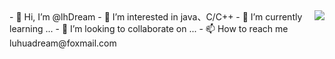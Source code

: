 <a href="https://github.com/lhDream">
    <img align="right" src="https://github-readme-stats.vercel.app/api?username=lhDream&show_icons=true&include_all_commits=true&theme=dracula&hide_border=true">
</a>
- 👋 Hi, I’m @lhDream
- 👀 I’m interested in java、C/C++
- 🌱 I’m currently learning ...
- 💞️ I’m looking to collaborate on ...
- 📫 How to reach me luhuadream@foxmail.com

<!---
lhDream/lhDream is a ✨ special ✨ repository because its `README.md` (this file) appears on your GitHub profile.
You can click the Preview link to take a look at your changes.
--->

